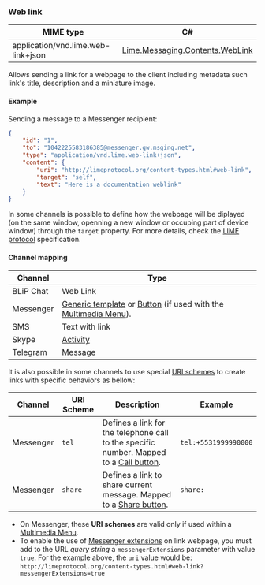 ### Web link
| MIME type                | C#                                  |
|--------------------------|-------------------------------------|
| application/vnd.lime.web-link+json               | [Lime.Messaging.Contents.WebLink](https://github.com/takenet/lime-csharp/blob/master/src/Lime.Messaging/Contents/WebLink.cs) |

Allows sending a link for a webpage to the client including metadata such link's title, description and a miniature image. 

#### Example

Sending a message to a Messenger recipient:

```json
{
    "id": "1",
    "to": "1042225583186385@messenger.gw.msging.net",
    "type": "application/vnd.lime.web-link+json",
    "content": { 
        "uri": "http://limeprotocol.org/content-types.html#web-link",
        "target": "self",
        "text": "Here is a documentation weblink"        
    }
}
```

In some channels is possible to define how the webpage will be diplayed (on the same window, openning a new window or occuping part of device window) through the `target` property. For more details, check the [LIME protocol](http://limeprotocol.org/content-types.html#web-link) specification.

#### Channel mapping

| Channel            | Type                    | 
|--------------------|-------------------------|
| BLiP Chat          | Web Link                |
| Messenger          | [Generic template](https://developers.facebook.com/docs/messenger-platform/send-api-reference/generic-template) or [Button](https://developers.facebook.com/docs/messenger-platform/send-api-reference/buttons) (if used with the [Multimedia Menu](https://blip.ai/portal/#/docs/content-types/document-select)). |
| SMS                | Text with link          |
| Skype              | [Activity](https://docs.botframework.com/en-us/skype/chat/#sending-messages-1)|
| Telegram           | [Message](https://core.telegram.org/bots/api#message)|


It is also possible in some channels to use special [URI schemes](https://en.wikipedia.org/wiki/Uniform_Resource_Identifier) to create links with specific behaviors as bellow:

| Channel     | URI Scheme | Description                                                           | Example              |
|-----------|------------|---------------------------------------------------------------------|----------------------|
| Messenger | `tel`      | Defines a link for the telephone call to the specific number. Mapped to a [Call button](https://developers.facebook.com/docs/messenger-platform/send-api-reference/call-button). | `tel:+5531999990000` |
| Messenger | `share`    | Defines a link to share current message. Mapped to a [Share button](https://developers.facebook.com/docs/messenger-platform/send-api-reference/share-button).  | `share:`             |

- On Messenger, these **URI schemes** are valid only if used within a [Multimedia Menu](https://blip.ai/portal/#/docs/content-types/document-select).
- To enable the use of [Messenger extensions](https://developers.facebook.com/docs/messenger-platform/messenger-extension) on link webpage, you must add to the URL *query string* a `messengerExtensions` parameter with value `true`. For the example above, the `uri` value would be: `http://limeprotocol.org/content-types.html#web-link?messengerExtensions=true`


